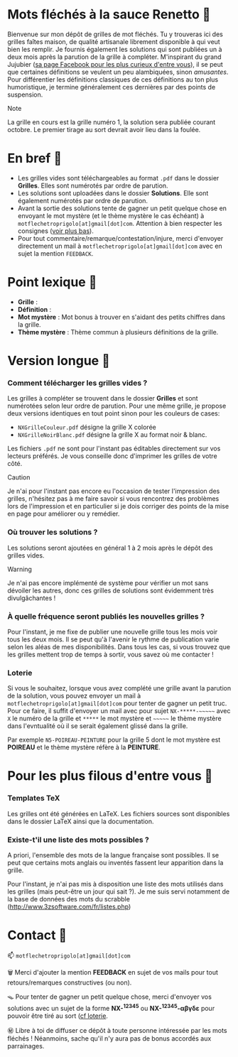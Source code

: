 # Mots fléchés à la sauce Renetto 🐲

Bienvenue sur mon dépôt de grilles de mot fléchés. Tu y trouveras ici des grilles faîtes maison, de qualité artisanale librement disponible à qui veut bien les remplir. Je fournis également les solutions qui sont publiées un à deux mois après la parution de la grille à compléter. M'inspirant du grand Jujubier ([sa page Facebook pour les plus curieux d'entre vous](https://www.facebook.com/p/Les-mots-fl%C3%A9ch%C3%A9s-de-Jujubier-100078019182517/)), il se peut que certaines définitions se veulent un peu alambiquées, sinon *amusantes*. Pour différentier les définitions classiques de ces définitions au ton plus humoristique, je termine généralement ces dernières par des points de suspension.

>[!NOTE]
>La grille en cours est la grille numéro 1, la solution sera publiée courant octobre. Le premier tirage au sort devrait avoir lieu dans la foulée.

# En bref 🦥

+ Les grilles vides sont téléchargeables au format `.pdf` dans le dossier **Grilles**. Elles sont numérotés par ordre de parution.
+ Les solutions sont uploadées dans le dossier **Solutions**. Elle sont également numérotés par ordre de parution.
+ Avant la sortie des solutions tente de gagner un petit quelque chose en envoyant le mot mystère (et le thème mystère le cas échéant) à `motflechetroprigolo[at]gmail[dot]com`. Attention à bien respecter les consignes ([voir plus bas](#loterie)).
+ Pour tout commentaire/remarque/contestation/injure, merci d'envoyer directement un mail à `motflechetroprigolo[at]gmail[dot]com` avec en sujet la mention `FEEDBACK`.

# Point lexique 🦆

- **Grille** :
- **Définition** :
- **Mot mystère** : Mot bonus à trouver en s'aidant des petits chiffres dans la grille.
- **Thème mystère** : Thème commun à plusieurs définitions de la grille.


# Version longue 🐸

### Comment télécharger les grilles vides ?
Les grilles à compléter se trouvent dans le dossier **Grilles** et sont numérotées selon leur ordre de parution. Pour une même grille, je propose deux versions identiques en tout point sinon pour les couleurs de cases:
+ `NXGrilleCouleur.pdf` désigne la grille X colorée
+ `NXGrilleNoirBlanc.pdf` désigne la grille X au format noir & blanc.

Les fichiers `.pdf` ne sont pour l'instant pas éditables directement sur vos lecteurs préférés. Je vous conseille donc d'imprimer les grilles de votre côté. 

>[!CAUTION]
>Je n'ai pour l'instant pas encore eu l'occasion de tester l'impression des grilles, n'hésitez pas à me faire savoir si vous rencontrez des problèmes lors de l'impression et en particulier si je dois corriger des points de la mise en page pour améliorer ou y remédier.


### Où trouver les solutions ?
Les solutions seront ajoutées en général 1 à 2 mois après le dépôt des grilles vides. 

>[!WARNING]
>Je n'ai pas encore implémenté de système pour vérifier un mot sans dévoiler les autres, donc ces grilles de solutions sont évidemment très divulgâchantes !

### À quelle fréquence seront publiés les nouvelles grilles ?

Pour l'instant, je me fixe de publier une nouvelle grille tous les mois voir tous les deux mois. Il se peut qu'à l'avenir le rythme de publication varie selon les aléas de mes disponibilités. Dans tous les cas, si vous trouvez que les grilles mettent trop de temps à sortir, vous savez où me contacter !


### Loterie 
Si vous le souhaitez, lorsque vous avez complété une grille avant la parution de la solution, vous pouvez envoyer un mail à `motflechetroprigolo[at]gmail[dot]com` pour tenter de gagner un petit truc. Pour ce faire, il suffit d'envoyer un mail avec pour sujet `NX-*****-~~~~~` avec `X` le numéro de la grille et `*****` le mot mystère et `~~~~~` le thème mystère dans l'evntualité où il se serait également glissé dans la grille. 


Par exemple `N5-POIREAU-PEINTURE` pour la grille 5 dont le mot mystère est **POIREAU** et le thème mystère réfère à la **PEINTURE**.

# Pour les plus filous d'entre vous 🦨

### Templates TeX
Les grilles ont été générées en LaTeX. Les fichiers sources sont disponibles dans le dossier LaTeX ainsi que la documentation. 

### Existe-t'il une liste des mots possibles ?

A priori, l'ensemble des mots de la langue française sont possibles. Il se peut que certains mots anglais ou inventés fassent leur apparition dans la grille.

Pour l'instant, je n'ai pas mis à disposition une liste des mots utilisés dans les grilles (mais peut-être un jour qui sait ?). Je me suis servi notamment de la base de données des mots du scrabble (http://www.3zsoftware.com/fr/listes.php) 

# Contact 🐧
📫 `motflechetroprigolo[at]gmail[dot]com`

🗑️ Merci d'ajouter la mention **FEEDBACK** en sujet de vos mails pour tout retours/remarques constructives (ou non).

🪤 Pour tenter de gagner un petit quelque chose, merci d'envoyer vos solutions avec un sujet de la forme **NX-<sup>12345</sup>** ou **NX-<sup>12345</sup>-αβγδε** pour pouvoir être tiré au sort ([cf loterie](#loterie).

㊙️ Libre à toi de diffuser ce dépôt à toute personne intéressée par les mots fléchés ! Néanmoins, sache qu'il n'y aura pas de bonus accordés aux parrainages.

